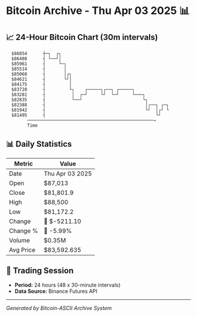 # Bitcoin Archive - Thu Apr 03 2025 📊

## 📈 24-Hour Bitcoin Chart (30m intervals)

```
  $86854      ┼─┐  ┌┐                                          
  $86408      ┤ └──┘│                                          
  $85961      ┤     └─┐                                        
  $85514      ┤       │                                        
  $85068      ┤       │┌┐                                      
  $84621      ┤       └┘│                                      
  $84175      ┤         │                                      
  $83728      ┤         └┐    ┌─────┐┌──┐ ┌─────┐              
  $83281      ┤          │  ┌─┘     └┘  └─┘     └───┐          
  $82835      ┤          └──┘                       └┐         
  $82388      ┤                                      │┌──┐ ┌─┐ 
  $81942      ┤                                      └┘  │┌┘ └ 
  $81495      ┤                                          └┘    
        ────────────────────────────────────────────────→
        Time
```

## 📊 Daily Statistics

| Metric | Value |
|--------|-------|
| Date | Thu Apr 03 2025 |
| Open | $87,013 |
| Close | $81,801.9 |
| High | $88,500 |
| Low | $81,172.2 |
| Change | 🔴 $-5211.10 |
| Change % | 🔴 -5.99% |
| Volume | $0.35M |
| Avg Price | $83,592.635 |

## 📅 Trading Session

- **Period:** 24 hours (48 x 30-minute intervals)
- **Data Source:** Binance Futures API

---
*Generated by Bitcoin-ASCII Archive System*
